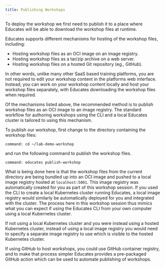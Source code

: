 ```yaml
---
title: Publishing Workshops
---
```


To deploy the workshop we first need to publish it to a place where Educates
will be able to download the workshop files at runtime.

Educates supports different mechanisms for hosting of the workshop files,
including:

* Hosting workshop files as an OCI image on an image registry.
* Hosting workshop files as a tar/zip archive on a web server.
* Hosting workshop files on a hosted Git repository (eg., GitHub).

In other words, unlike many other SaaS based training platforms, you are not
required to edit your workshop content in the platforms web interface. Instead,
you can work on your workshop content locally and host your workshop files
separately, with Educates downloading the workshop files when required.

Of the mechanisms listed above, the recommended method is to publish workshop
files as an OCI image to an image registry. The standard workflow for authoring
workshops using the CLI and a local Educates cluster is tailored to using this
mechanism.

To publish our workshop, first change to the directory containing the workshop
files:

```terminal:execute
command: cd ~/lab-demo-workshop
```

and run the following command to publish the workshop files.

```terminal:execute
command: educates publish-workshop
```

What is being done here is that the workshop files from the current directory
are being bundled up into an OCI image and pushed to a local image registry
hosted at `localhost:5001`. This image registry was automatically created for
you as part of this workshop session. If you used the CLI to create a local
Kubernetes cluster running Educates, a local image registry would similarly be
automatically deployed for you and integrated with the cluster. The process here
in this workshop session thus mimics what you can expect if using the Educates
CLI from your own computer using a local Kubernetes cluster.

If not using a local Kubernetes cluster and you were instead using a hosted
Kubernetes cluster, instead of using a local image registry you would need to
specify a separate image registry to use which is visible to the hosted
Kubernetes cluster.

If using GitHub to host workshops, you could use GitHub container registry, and
to make that process simpler Educates provides a pre-packaged GitHub action
which can be used to automate publishing of workshops.
